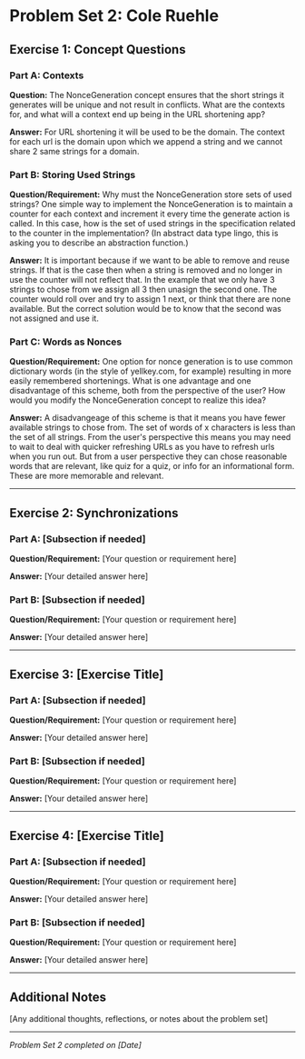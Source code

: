 # Problem Set 2: Cole Ruehle

## Exercise 1: Concept Questions

### Part A: Contexts

**Question:**
The NonceGeneration concept ensures that the short strings it generates will be unique and not result in conflicts. What are the contexts for, and what will a context end up being in the URL shortening app?

**Answer:**
For URL shortening it will be used to be the domain. The context for each url is the domain upon which we append a string and we cannot share 2 same strings for a domain. 

### Part B: Storing Used Strings

**Question/Requirement:**
Why must the NonceGeneration store sets of used strings? One simple way to implement the NonceGeneration is to maintain a counter for each context and increment it every time the generate action is called. In this case, how is the set of used strings in the specification related to the counter in the implementation? (In abstract data type lingo, this is asking you to describe an abstraction function.)

**Answer:**
It is important because if we want to be able to remove and reuse strings. If that is the case then when a string is removed and no longer in use the counter will not reflect that. In the example that we only have 3 strings to chose from we assign all 3 then unasign the second one. The counter would roll over and try to assign 1 next, or think that there are none available. But the correct solution would be to know that the second was not assigned and use it. 

### Part C: Words as Nonces

**Question/Requirement:**
One option for nonce generation is to use common dictionary words (in the style of yellkey.com, for example) resulting in more easily remembered shortenings. What is one advantage and one disadvantage of this scheme, both from the perspective of the user? How would you modify the NonceGeneration concept to realize this idea?

**Answer:**
 A disadvangeage of this scheme is that it means you have fewer available strings to chose from. The set of words of x characters is less than the set of all strings. From the user's perspective this means you may need to wait to deal with quicker refreshing URLs as you have to refresh urls when you run out. But from a user perspective they can chose reasonable words that are relevant, like quiz for a quiz, or info for an informational form. These are more memorable and relevant.

---

## Exercise 2: Synchronizations

### Part A: [Subsection if needed]

**Question/Requirement:**
[Your question or requirement here]

**Answer:**
[Your detailed answer here]

### Part B: [Subsection if needed]

**Question/Requirement:**
[Your question or requirement here]

**Answer:**
[Your detailed answer here]

---

## Exercise 3: [Exercise Title]

### Part A: [Subsection if needed]

**Question/Requirement:**
[Your question or requirement here]

**Answer:**
[Your detailed answer here]

### Part B: [Subsection if needed]

**Question/Requirement:**
[Your question or requirement here]

**Answer:**
[Your detailed answer here]

---

## Exercise 4: [Exercise Title]

### Part A: [Subsection if needed]

**Question/Requirement:**
[Your question or requirement here]

**Answer:**
[Your detailed answer here]

### Part B: [Subsection if needed]

**Question/Requirement:**
[Your question or requirement here]

**Answer:**
[Your detailed answer here]

---

## Additional Notes

[Any additional thoughts, reflections, or notes about the problem set]

---

*Problem Set 2 completed on [Date]*

